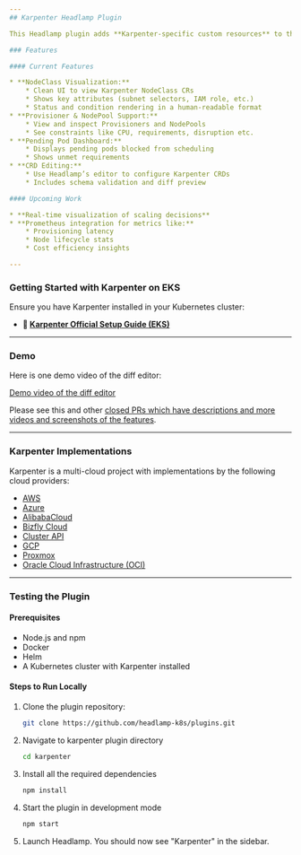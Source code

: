```yaml
---
## Karpenter Headlamp Plugin

This Headlamp plugin adds **Karpenter-specific custom resources** to the Headlamp UI, helping users visualize, understand, and manage **autoscaling decisions** in a more intuitive way.

### Features

#### Current Features

* **NodeClass Visualization:**
    * Clean UI to view Karpenter NodeClass CRs
    * Shows key attributes (subnet selectors, IAM role, etc.)
    * Status and condition rendering in a human-readable format
* **Provisioner & NodePool Support:**
    * View and inspect Provisioners and NodePools
    * See constraints like CPU, requirements, disruption etc.
* **Pending Pod Dashboard:**
    * Displays pending pods blocked from scheduling
    * Shows unmet requirements
* **CRD Editing:**
    * Use Headlamp’s editor to configure Karpenter CRDs
    * Includes schema validation and diff preview

#### Upcoming Work

* **Real-time visualization of scaling decisions**
* **Prometheus integration for metrics like:**
    * Provisioning latency
    * Node lifecycle stats
    * Cost efficiency insights

---
```


### Getting Started with Karpenter on EKS

Ensure you have Karpenter installed in your Kubernetes cluster:

* **📘 [Karpenter Official Setup Guide (EKS)](https://karpenter.sh/docs/getting-started/getting-started-with-karpenter/)**

---

### Demo

Here is one demo video of the diff editor:

[Demo video of the diff editor](https://github.com/user-attachments/assets/d9074017-1aef-4e85-abf4-c1e700fdbf4e)

Please see this and other [closed PRs which have descriptions and more videos and screenshots of the features](https://github.com/headlamp-k8s/plugins/issues?q=state%3Aclosed%20label%3Akarpenter).


---

### Karpenter Implementations

Karpenter is a multi-cloud project with implementations by the following cloud providers:
- [AWS](https://github.com/aws/karpenter-provider-aws)
- [Azure](https://github.com/Azure/karpenter-provider-azure)
- [AlibabaCloud](https://github.com/cloudpilot-ai/karpenter-provider-alibabacloud)
- [Bizfly Cloud](https://github.com/bizflycloud/karpenter-provider-bizflycloud)
- [Cluster API](https://github.com/kubernetes-sigs/karpenter-provider-cluster-api)
- [GCP](https://github.com/cloudpilot-ai/karpenter-provider-gcp)
- [Proxmox](https://github.com/sergelogvinov/karpenter-provider-proxmox)
- [Oracle Cloud Infrastructure (OCI)](https://github.com/zoom/karpenter-oci)

---

### Testing the Plugin

#### Prerequisites

* Node.js and npm
* Docker
* Helm
* A Kubernetes cluster with Karpenter installed

#### Steps to Run Locally

1.  Clone the plugin repository:

    ```bash
    git clone https://github.com/headlamp-k8s/plugins.git
    ```

2.  Navigate to karpenter plugin directory

    ```bash
    cd karpenter
    ```

3.  Install all the required dependencies

    ```bash
    npm install
    ```

4.  Start the plugin in development mode

    ```bash
    npm start
    ```

5.  Launch Headlamp. You should now see "Karpenter" in the sidebar.
